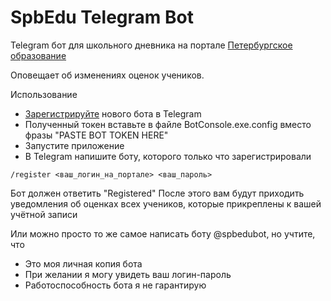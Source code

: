 # SpbEdu Telegram Bot
Telegram бот для школьного дневника на портале [Петербургское образование](https://petersburgedu.ru/)

Оповещает об изменениях оценок учеников.

Использование
* [Зарегистрируйте](https://core.telegram.org/bots#3-how-do-i-create-a-bot) нового бота в Telegram
* Полученный токен вставьте в файле BotConsole.exe.config вместо фразы "PASTE BOT TOKEN HERE"
* Запустите приложение
* В Telegram напишите боту, которого только что зарегистрировали 
```
/register <ваш_логин_на_портале> <ваш_пароль>
```
Бот должен ответить "Registered"
После этого вам будут приходить уведомления об оценках всех учеников, которые прикреплены к вашей учётной записи

Или можно просто то же самое написать боту @spbedubot, но учтите, что
* Это моя личная копия бота
* При желании я могу увидеть ваш логин-пароль
* Работоспособность бота я не гарантирую



